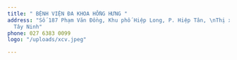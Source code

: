 ```yaml
---
title: " BỆNH VIỆN ĐA KHOA HỒNG HƯNG "
address: "Số 187 Phạm Văn Đồng, Khu phố Hiệp Long, P. Hiệp Tân, \nThị xã Hoà Thành,
  Tây Ninh"
phone: 027 6383 0099
logo: "/uploads/xcv.jpeg"

---
```

